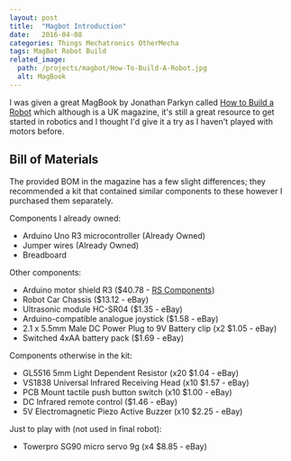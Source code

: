 ```yaml
---
layout: post
title:  "Magbot Introduction"
date:   2016-04-08
categories: Things Mechatronics OtherMecha
tags: MagBot Robot Build
related_image: 
  path: /projects/magbot/How-To-Build-A-Robot.jpg
  alt: MagBook
---
```


I was given a great MagBook by Jonathan Parkyn called [How to Build a Robot] which although is a UK magazine, it's still a great resource to get started in robotics and I thought I'd give it a try as I haven't played with motors before.

<!--more-->

## Bill of Materials
The provided BOM in the magazine has a few slight differences; they recommended a kit that contained similar components to these however I purchased them separately.

Components I already owned:

- Arduino Uno R3 microcontroller (Already Owned)
- Jumper wires (Already Owned)
- Breadboard

Other components:

- Arduino motor shield R3 ($40.78 - [RS Components][motor])
- Robot Car Chassis ($13.12 - eBay)
- Ultrasonic module HC-SR04 ($1.35 - eBay)
- Arduino-compatible analogue joystick ($1.58 - eBay)
- 2.1 x 5.5mm Male DC Power Plug to 9V Battery clip (x2 $1.05 - eBay)
- Switched 4xAA battery pack ($1.69 - eBay)

Components otherwise in the kit:

- GL5516 5mm Light Dependent Resistor (x20 $1.04 - eBay)
- VS1838 Universal Infrared Receiving Head (x10 $1.57 - eBay)
- PCB Mount tactile push button switch (x10 $1.00 - eBay)
- DC Infrared remote control ($1.46 - eBay)
- 5V Electromagnetic Piezo Active Buzzer (x10 $2.25 - eBay)

Just to play with (not used in final robot):

- Towerpro SG90 micro servo 9g (x4 $8.85 - eBay)

[How to Build a Robot]:		http://www.magbooks.com/product/how-to-build-a-robot/
[motor]:					http://au.rs-online.com/web/p/processor-microcontroller-development-kits/7589349/